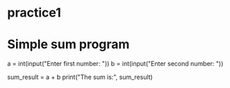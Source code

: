 # practice1
# Simple sum program
a = int(input("Enter first number: "))
b = int(input("Enter second number: "))

sum_result = a + b
print("The sum is:", sum_result)
